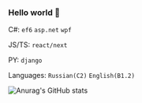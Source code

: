 ### Hello world 👋

C#: `ef6` `asp.net` `wpf`

JS/TS: `react/next`

PY: `django`

Languages: `Russian(C2)` `English(B1.2)`

![Anurag's GitHub stats](https://github-readme-stats.vercel.app/api?username=xefise&show_icons=true&theme=radical)

